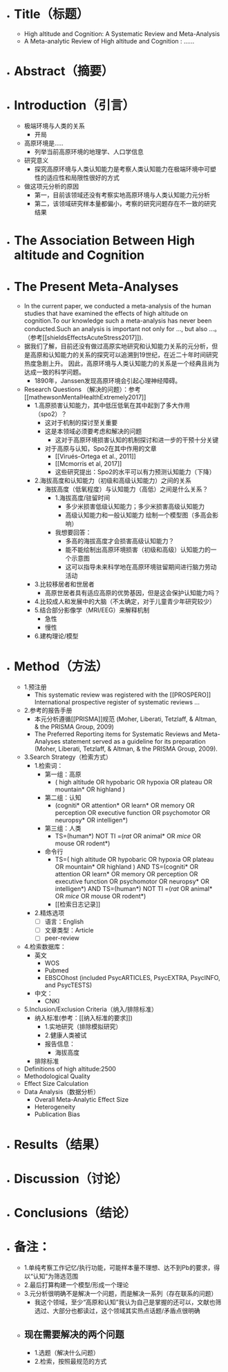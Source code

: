 - # Title（标题）
	- High altitude and Cognition: A Systematic Review and Meta-Analysis
	- A Meta-analytic Review of High altitude and Cognition : ......
- # Abstract（摘要）
- # Introduction（引言）
	- 极端环境与人类的关系
		- 开局
	- 高原环境是.....
		- 列举当前高原环境的地理学、人口学信息
	- 研究意义
		- 探究高原环境与人类认知能力是考察人类认知能力在极端环境中可塑性的适应性和局限性很好的方式
	- 做这项元分析的原因
		- 第一，目前该领域还没有考察实地高原环境与人类认知能力元分析
		- 第二，该领域研究样本量都偏小，考察的研究问题存在不一致的研究结果
- # The Association Between High altitude and Cognition
- # The Present Meta-Analyses
	- In the current paper, we conducted a meta-analysis of the human studies that have examined the effects of high altitude on cognition.To our knowledge such a meta-analysis has never been conducted.Such an analysis is important not only for ..., but also ...。（参考[[shieldsEffectsAcuteStress2017]]).
	- 据我们了解，目前还没有做过高原实地研究和认知能力关系的元分析，但是高原和认知能力的关系的探究可以追溯到19世纪，在近二十年时间研究热度急剧上升。 因此，高原环境与人类认知能力的关系是一个经典且尚为达成一致的科学问题。
		- 1890年，Janssen发现高原环境会引起心理神经障碍。
	- Research Questions （解决的问题）：参考[[mathewsonMentalHealthExtremely2017]]
		- 1.高原损害认知能力，其中低压低氧在其中起到了多大作用（spo2）？
			- 这对于机制的探讨至关重要
			- 这是本领域必须要考虑和解决的问题
				- 这对于高原环境损害认知的机制探讨和进一步的干预十分关键
			- 对于高原与认知，Spo2在其中作用的文章
				- [[Virués-Ortega et al., 2011]]
				- [[Mcmorris et al, 2017]]
				- 这些研究提出：Spo2的水平可以有力预测认知能力（下降）
		- 2.海拔高度和认知能力（初级和高级认知能力）之间的关系
			- 海拔高度（低氧程度）与认知能力（高低）之间是什么关系？
				- 1.海拔高度/驻留时间
					- 多少米损害低级认知能力；多少米损害高级认知能力
					- 高级认知能力和一般认知能力 绘制一个模型图（多高会影响）
				- 我想要回答：
					- 多高的海拔高度才会损害高级认知能力？
					- 能不能绘制出高原环境损害（初级和高级）认知能力的一个示意图
					- 这可以指导未来科学地在高原环境驻留期间进行脑力劳动活动
		- 3.比较移居者和世居者
			- 高原世居者具有适应高原的优势基因，但是这会保护认知能力吗？
		- 4.比较成人和发展中的大脑（不太确定，对于儿童青少年研究较少）
		- 5.结合部分影像学（MRI/EEG）来解释机制
			- 急性
			- 慢性
		- 6.建构理论/模型
- # Method（方法）
	- 1.预注册
		- This systematic review was registered with the [[PROSPERO]] International prospective register of systematic reviews ...
	- 2.参考的报告手册
		- 本元分析遵循[[PRISMA]]规范 (Moher, Liberati, Tetzlaff, & Altman, & the PRISMA Group, 2009)
		- The Preferred Reporting items for Systematic Reviews and Meta-Analyses statement served as a guideline for its preparation (Moher, Liberati, Tetzlaff, & Altman, & the PRISMA Group, 2009).
	- 3.Search Strategy（检索方式）
		- 1.检索词：
			- 第一组：高原
				- ( high altitude OR hypobaric OR hypoxia OR plateau OR mountain* OR  highland  ) 
			- 第二组：认知
				- (cogniti* OR attention* OR learn* OR memory OR perception OR executive function OR psychomotor OR neuropsy* OR intelligen*)  
			- 第三组：人类
				- TS=(human*) NOT TI =(*rat* OR animal* OR *mice* OR mouse OR rodent*)
			- 命令行
				- TS=( high altitude OR hypobaric OR hypoxia OR plateau OR mountain* OR  highland  ) AND TS=(cogniti* OR attention OR learn* OR memory OR perception OR executive function OR psychomotor OR neuropsy* OR intelligen*)  AND TS=(human*) NOT TI =(*rat* OR animal* OR *mice* OR mouse OR rodent*)
				- [[检索日志记录]]
		- 2.精炼选项
			- [ ] 语言：English
			- [ ] 文章类型：Article
			- [ ] peer-review
	- 4.检索数据库：
		- 英文
			- WOS
			- Pubmed
			- EBSCOhost (included PsycARTICLES, PsycEXTRA, PsycINFO, and PsycTESTS)
		- 中文：
			- CNKI
	- 5.Inclusion/Exclusion Criteria（纳入/排除标准）
		- 纳入标准(参考：[[纳入标准的要求]])
			- 1.实地研究（排除模拟研究）
			- 2.健康人类被试
			- 报告信息：
				- 海拔高度
		- 排除标准
	- Definitions of high altitude:2500
	- Methodological Quality
	- Effect Size Calculation
	- Data Analysis（数据分析）
		- Overall Meta-Analytic Effect Size
		- Heterogeneity
		- Publication Bias
- # Results（结果）
- # Discussion（讨论）
- # Conclusions（结论）
- # 备注：
	- 1.单纯考察工作记忆/执行功能，可能样本量不理想、达不到Pb的要求，得以“认知”为筛选范围
	- 2.最后打算构建一个模型/形成一个理论
	- 3.元分析很明确不是解决一个问题，而是解决一系列（存在联系的问题）
		- 我这个领域，至少“高原和认知”我认为自己是掌握的还可以，文献也筛选过、大部分也都读过，这个领域其实热点话题/矛盾点很明确
	- ## 现在需要解决的两个问题
		- 1.选题（解决什么问题）
		- 2.检索，按照最规范的方式